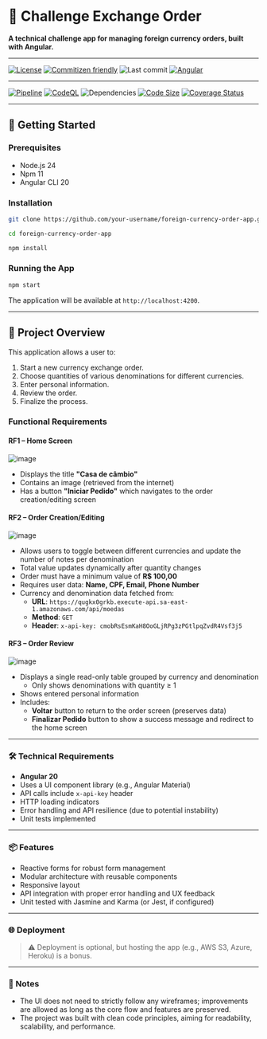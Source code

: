 
# 💱 Challenge Exchange Order

**A technical challenge app for managing foreign currency orders, built with Angular.**

---

[![License](https://img.shields.io/github/license/hebertpaziam/challenge-exchange-order?logo=open-source-initiative&logoColor=white)](https://github.com/hebertpaziam/challenge-exchange-order/blob/main/LICENSE)
[![Commitizen friendly](https://img.shields.io/badge/commitizen-friendly-brightgreen?logo=git&logoColor=white)](http://commitizen.github.io/cz-cli/)
![Last commit](https://img.shields.io/github/last-commit/hebertpaziam/challenge-exchange-order?logo=git&logoColor=white)
[![Angular](https://img.shields.io/badge/made%20with-Angular-DD0031?logo=angular&logoColor=white)](https://v20.angular.dev/)

---

[![Pipeline](https://github.com/hebertpaziam/challenge-exchange-order/actions/workflows/ci.yml/badge.svg?logo=eslint&logoColor=white&label=pipeline)](https://github.com/hebertpaziam/challenge-exchange-order/actions/workflows/ci.yml)
[![CodeQL](https://github.com/hebertpaziam/challenge-exchange-order/actions/workflows/github-code-scanning/codeql/badge.svg?logo=github&logoColor=white)](https://github.com/hebertpaziam/challenge-exchange-order/actions/workflows/github-code-scanning/codeql)
![Dependencies](https://img.shields.io/badge/dependencies-up%20to%20date-brightgreen?logo=dependabot&logoColor=white)
[![Code Size](https://img.shields.io/github/languages/code-size/hebertpaziam/challenge-exchange-order?label=Code%20Size&logo=github&logoColor=white)](https://github.com/hebertpaziam/challenge-exchange-order)
[![Coverage Status](https://img.shields.io/coveralls/github/hebertpaziam/challenge-exchange-order/main?logo=coveralls&logoColor=white)](https://coveralls.io/github/hebertpaziam/challenge-exchange-order?branch=main)

---

## 🚀 Getting Started

### Prerequisites

- Node.js 24
- Npm 11
- Angular CLI 20

### Installation

```bash
git clone https://github.com/your-username/foreign-currency-order-app.git

cd foreign-currency-order-app

npm install
```

### Running the App

```bash
npm start
```

The application will be available at `http://localhost:4200`.

---

## 🧾 Project Overview

This application allows a user to:

1. Start a new currency exchange order.
2. Choose quantities of various denominations for different currencies.
3. Enter personal information.
4. Review the order.
5. Finalize the process.

### Functional Requirements

#### RF1 – Home Screen
![image](https://github.com/user-attachments/assets/0132ec1a-35f9-4ed5-82d5-77f8fcc78130)

- Displays the title **"Casa de câmbio"**
- Contains an image (retrieved from the internet)
- Has a button **"Iniciar Pedido"** which navigates to the order creation/editing screen

#### RF2 – Order Creation/Editing
![image](https://github.com/user-attachments/assets/9bddb678-ec4a-40ab-a95d-3826dbf0cf2c)

- Allows users to toggle between different currencies and update the number of notes per denomination
- Total value updates dynamically after quantity changes
- Order must have a minimum value of **R$ 100,00**
- Requires user data: **Name, CPF, Email, Phone Number**
- Currency and denomination data fetched from:
  - **URL**: `https://qugkx0grkb.execute-api.sa-east-1.amazonaws.com/api/moedas`
  - **Method**: `GET`
  - **Header**: `x-api-key: cmobRsEsmKaH8OoGLjRPg3zPGtlpqZvdR4Vsf3j5`

#### RF3 – Order Review
![image](https://github.com/user-attachments/assets/955810ef-8f36-4ab4-8c8d-4eb553cd67a9)

- Displays a single read-only table grouped by currency and denomination
  - Only shows denominations with quantity ≥ 1
- Shows entered personal information
- Includes:
  - **Voltar** button to return to the order screen (preserves data)
  - **Finalizar Pedido** button to show a success message and redirect to the home screen

---

### 🛠 Technical Requirements

- **Angular 20**
- Uses a UI component library (e.g., Angular Material)
- API calls include `x-api-key` header
- HTTP loading indicators
- Error handling and API resilience (due to potential instability)
- Unit tests implemented

---

### 📦 Features

- Reactive forms for robust form management
- Modular architecture with reusable components
- Responsive layout
- API integration with proper error handling and UX feedback
- Unit tested with Jasmine and Karma (or Jest, if configured)

---

### 🌐 Deployment

> ⚠️ Deployment is optional, but hosting the app (e.g., AWS S3, Azure, Heroku) is a bonus.

---

### 📎 Notes

- The UI does not need to strictly follow any wireframes; improvements are allowed as long as the core flow and features are preserved.
- The project was built with clean code principles, aiming for readability, scalability, and performance.
